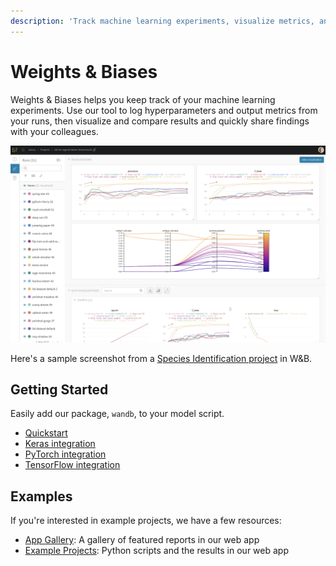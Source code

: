```yaml
---
description: 'Track machine learning experiments, visualize metrics, and share results'
---
```


# Weights & Biases

Weights & Biases helps you keep track of your machine learning experiments. Use our tool to log hyperparameters and output metrics from your runs, then visualize and compare results and quickly share findings with your colleagues. 

![](.gitbook/assets/image%20%2822%29.png)

Here's a sample screenshot from a [Species Identification project](https://app.wandb.ai/stacey/curr_learn/reports?view=stacey%2FSpecies%20Identification) in W&B.

## Getting Started

Easily add our package, `wandb`, to your model script.

* [Quickstart](quickstart.md)
* [Keras integration](library/frameworks/keras.md)
* [PyTorch integration](library/frameworks/pytorch.md)
* [TensorFlow integration](library/frameworks/tensorflow.md)

## Examples

If you're interested in example projects, we have a few resources:

* [App Gallery](https://app.wandb.ai/gallery): A gallery of featured reports in our web app
* [Example Projects](library/example-projects/): Python scripts and the results in our web app

